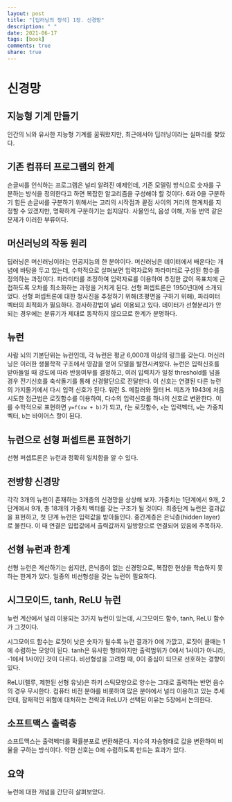 ```yaml
---
layout: post
title: "[딥러닝의 정석] 1장. 신경망"
description: " "
date: 2021-06-17
tags: [book]
comments: true
share: true
---
```



# 신경망

## 지능형 기계 만들기

인간의 뇌와 유사한 지능형 기계를 꿈꿔왔지만, 최근에서야 딥러닝이라는 실마리를 찾았다.

## 기존 컴퓨터 프로그램의 한계

손글씨를 인식하는 프로그램은 널리 알려진 예제인데, 기존 모델링 방식으로 숫자를 구분하는 방식을 정의한다고 하면 복잡한 알고리즘을 구성해야 할 것이다. 6과 0을 구분하기 힘든 손글씨를 구분하기 위해서는 고리의 시작점과 끝점 사이의 거리의 한계치를 지정할 수 있겠지만, 명확하게 구분하기는 쉽지않다. 사물인식, 음성 이해, 자동 번역 같은 문제가 이러한 부류이다.

## 머신러닝의 작동 원리

딥러닝은 머신러닝이라는 인공지능의 한 분야이다. 머신러닝은 데이터에서 배운다는 개념에 바탕을 두고 있는데, 수학적으로 살펴보면 입력자료와 파라미터로 구성된 함수를 정의하는 과정이다. 파라미터를 조정하여 입력자료를 이용하여 추정한 값이 목표치에 근접하도록 오차를 최소화하는 과정을 거치게 된다. 선형 퍼셉트론은 1950년대에 소개되었다. 선형 퍼셉트론에 대한 청사진을 추정하기 위해(초평면을 구하기 위해), 파라미터 벡터의 최적화가 필요하다. 경사하강법이 널리 이용되고 있다. 데이터가 선형분리가 안되는 경우에는 분류기가 제대로 동작하지 않으므로 한계가 분명하다.

## 뉴런

사람 뇌의 기본단위는 뉴런인데, 각 뉴런은 평균 6,000개 이상의 링크를 갖는다. 머신러닝은 이러한 생물학적 구조에서 영감을 얻어 모델을 발전시켜왔다. 뉴런은 입력신호를 받아들일 때 강도에 따라 반응여부를 결정하고, 여러 입력치가 일정 threshold를 넘을 경우 전기신호를 축삭돌기를 통해 신경말단으로 전달한다. 이 신호는 연결된 다른 뉴런의 가지돌기에서 다시 입력 신호가 된다. 워런 S. 메컬러와 월터 H. 피츠가 1943에 처음 시도한 접근법은 로짓함수를 이용하여, 다수의 입력신호를 하나의 신호로 변환한다. 이를 수학적으로 표현하면 `y=f(xw + b)`가 되고, `f`는 로짓함수, `x`는 입력벡터, `w`는 가중치 벡터, `b`는 바이어스 항이 된다.

## 뉴런으로 선형 퍼셉트론 표현하기

선형 퍼셉트론은 뉴런과 정확히 일치함을 알 수 있다.

## 전방향 신경망

각각 3개의 뉴런이 존재하는 3개층의 신경망을 상상해 보자. 가중치는 1단계에서 9개, 2단계에서 9개, 총 18개의 가중치 벡터를 갖는 구조가 될 것이다. 최종단계 뉴런은 결과값을 표현하고, 첫 단계 뉴런은 입력값을 받아들인다. 중간계층은 은닉층(hidden layer)로 불린다. 이 때 연결은 입렵값에서 출력값까지 일방향으로 연결되어 있음에 주목하자.

## 선형 뉴런과 한계

선형 뉴런은 계산하기는 쉽지만, 은닉층이 없는 신경망으로, 복잡한 현상을 학습하지 못하는 한계가 있다. 일종의 비선형성을 갖는 뉴런이 필요하다.

## 시그모이드, tanh, ReLU 뉴런

뉴런 계산에서 널리 이용되는 3가지 뉴런이 있는데, 시그모이드 함수, tanh, ReLU 함수가 그것이다.

시그모이드 함수는 로짓이 낮은 숫자가 될수록 뉴런 결과가 0에 가깞고, 로짓이 클때는 1에 수렴하는 모양이 된다. tanh은 유사한 형태이지만 출력범위가 0에서 1사이가 아니라, -1에서 1사이인 것이 다르다. 비선형성을 고려할 때, 0이 중심이 되므로 선호하는 경향이 있다.

ReLU(렐루, 제한된 선형 유닛)은 하키 스틱모양으로 양수는 그대로 출력하는 반면 음수의 경우 무시한다. 컴퓨터 비전 분야를 비롯하여 많은 분야에서 널리 이용하고 있는 추세인데, 잠재적인 위험에 대처하는 전략과 ReLU가 선택된 이유는 5장에서 논의한다.

## 소프트맥스 출력층

소프트맥스는 출력벡터를 확률분포로 변환해준다. 지수의 자승형태로 값을 변환하여 비율을 구하는 방식이다. 약한 신호는 0에 수렴하도록 만드는 효과가 있다.

## 요약

뉴런에 대한 개념을 간단히 살펴보았다.